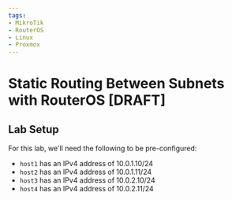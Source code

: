 ```yaml
---
tags:
- MikroTik
- RouterOS
- Linux
- Proxmox
---
```


# Static Routing Between Subnets with RouterOS [DRAFT]

## Lab Setup

For this lab, we'll need the following to be pre-configured:

- `host1` has an IPv4 address of 10.0.1.10/24
- `host2` has an IPv4 address of 10.0.1.11/24
- `host3` has an IPv4 address of 10.0.2.10/24
- `host4` has an IPv4 address of 10.0.2.11/24
